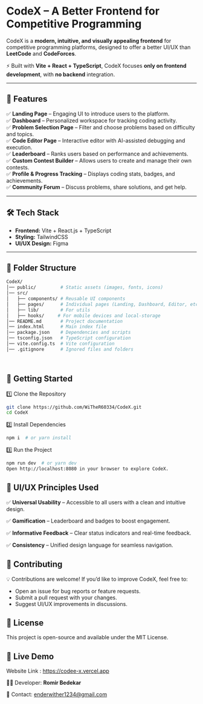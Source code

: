 # CodeX – A Better Frontend for Competitive Programming  

CodeX is a **modern, intuitive, and visually appealing frontend** for competitive programming platforms, designed to offer a better UI/UX than **LeetCode** and **CodeForces**.  

⚡ Built with **Vite + React + TypeScript**, CodeX focuses **only on frontend development**, with **no backend** integration.  

---

## 🌟 Features  

✅ **Landing Page** – Engaging UI to introduce users to the platform.  
✅ **Dashboard** – Personalized workspace for tracking coding activity.  
✅ **Problem Selection Page** – Filter and choose problems based on difficulty and topics.  
✅ **Code Editor Page** – Interactive editor with AI-assisted debugging and execution.  
✅ **Leaderboard** – Ranks users based on performance and achievements.  
✅ **Custom Contest Builder** – Allows users to create and manage their own contests.  
✅ **Profile & Progress Tracking** – Displays coding stats, badges, and achievements.  
✅ **Community Forum** – Discuss problems, share solutions, and get help.  

---

## 🛠️ Tech Stack  

- **Frontend:** Vite + React.js + TypeScript  
- **Styling:** TailwindCSS  
- **UI/UX Design:** Figma

---

## 📂 Folder Structure  

```bash
CodeX/
│── public/         # Static assets (images, fonts, icons)
│── src/
│   ├── components/ # Reusable UI components
│   ├── pages/      # Individual pages (Landing, Dashboard, Editor, etc.)
│   ├── lib/        # For utils 
│   ├── hooks/     # For mobile devices and local-storage
│── README.md       # Project documentation
│── index.html      # Main index file 
│── package.json    # Dependencies and scripts
│── tsconfig.json   # TypeScript configuration
│── vite.config.ts  # Vite configuration
│── .gitignore      # Ignored files and folders




```
## 🚀 Getting Started
1️⃣ Clone the Repository
```bash
git clone https://github.com/WiTheR60334/CodeX.git
cd CodeX
```

2️⃣ Install Dependencies
```bash
npm i  # or yarn install
```

3️⃣ Run the Project
```bash
npm run dev  # or yarn dev
Open http://localhost:8080 in your browser to explore CodeX.
```


## 🎨 UI/UX Principles Used

✅ **Universal Usability** – Accessible to all users with a clean and intuitive design.

✅ **Gamification** – Leaderboard and badges to boost engagement.

✅ **Informative Feedback** – Clear status indicators and real-time feedback.

✅ **Consistency** – Unified design language for seamless navigation.


## 📢 Contributing
💡 Contributions are welcome! If you’d like to improve CodeX, feel free to:


- Open an issue for bug reports or feature requests.
- Submit a pull request with your changes.
- Suggest UI/UX improvements in discussions.


## 📜 License
This project is open-source and available under the MIT License.


## 🔗 Live Demo 
Website Link : https://codee-x.vercel.app

👨‍💻 Developer: **Romir Bedekar**

📧 Contact: enderwither1234@gmail.com


